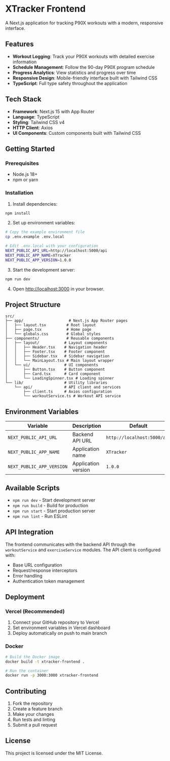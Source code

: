 # XTracker Frontend

A Next.js application for tracking P90X workouts with a modern, responsive interface.

## Features

- **Workout Logging**: Track your P90X workouts with detailed exercise information
- **Schedule Management**: Follow the 90-day P90X program schedule
- **Progress Analytics**: View statistics and progress over time
- **Responsive Design**: Mobile-friendly interface built with Tailwind CSS
- **TypeScript**: Full type safety throughout the application

## Tech Stack

- **Framework**: Next.js 15 with App Router
- **Language**: TypeScript
- **Styling**: Tailwind CSS v4
- **HTTP Client**: Axios
- **UI Components**: Custom components built with Tailwind CSS

## Getting Started

### Prerequisites

- Node.js 18+ 
- npm or yarn

### Installation

1. Install dependencies:
```bash
npm install
```

2. Set up environment variables:
```bash
# Copy the example environment file
cp .env.example .env.local

# Edit .env.local with your configuration
NEXT_PUBLIC_API_URL=http://localhost:5000/api
NEXT_PUBLIC_APP_NAME=XTracker
NEXT_PUBLIC_APP_VERSION=1.0.0
```

3. Start the development server:
```bash
npm run dev
```

4. Open [http://localhost:3000](http://localhost:3000) in your browser.

## Project Structure

```
src/
├── app/                    # Next.js App Router pages
│   ├── layout.tsx         # Root layout
│   ├── page.tsx           # Home page
│   └── globals.css        # Global styles
├── components/            # Reusable components
│   ├── layout/           # Layout components
│   │   ├── Header.tsx    # Navigation header
│   │   ├── Footer.tsx    # Footer component
│   │   ├── Sidebar.tsx   # Sidebar navigation
│   │   └── MainLayout.tsx # Main layout wrapper
│   └── ui/               # UI components
│       ├── Button.tsx    # Button component
│       ├── Card.tsx      # Card component
│       └── LoadingSpinner.tsx # Loading spinner
└── lib/                  # Utility libraries
    └── api/              # API client and services
        ├── client.ts     # Axios configuration
        └── workoutService.ts # Workout API service
```

## Environment Variables

| Variable | Description | Default |
|----------|-------------|---------|
| `NEXT_PUBLIC_API_URL` | Backend API URL | `http://localhost:5000/api` |
| `NEXT_PUBLIC_APP_NAME` | Application name | `XTracker` |
| `NEXT_PUBLIC_APP_VERSION` | Application version | `1.0.0` |

## Available Scripts

- `npm run dev` - Start development server
- `npm run build` - Build for production
- `npm run start` - Start production server
- `npm run lint` - Run ESLint

## API Integration

The frontend communicates with the backend API through the `workoutService` and `exerciseService` modules. The API client is configured with:

- Base URL configuration
- Request/response interceptors
- Error handling
- Authentication token management

## Deployment

### Vercel (Recommended)

1. Connect your GitHub repository to Vercel
2. Set environment variables in Vercel dashboard
3. Deploy automatically on push to main branch

### Docker

```bash
# Build the Docker image
docker build -t xtracker-frontend .

# Run the container
docker run -p 3000:3000 xtracker-frontend
```

## Contributing

1. Fork the repository
2. Create a feature branch
3. Make your changes
4. Run tests and linting
5. Submit a pull request

## License

This project is licensed under the MIT License.
